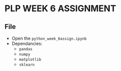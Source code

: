 # PLP WEEK 6 ASSIGNMENT

## File
- Open the <code>python_week_6assign.ipynb</code>
- Dependancies:
    - <code>pandas</code>
    - <code>numpy</code>
    - <code>matplotlib</code>
    - <code>sklearn</code>
